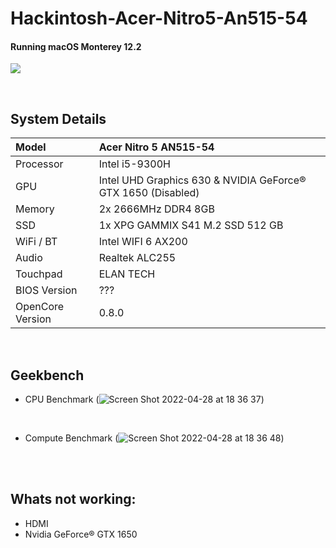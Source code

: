 # Hackintosh-Acer-Nitro5-An515-54

#### Running macOS Monterey 12.2

![](Images/Home.png)

<br/>

## System Details

| Model            | Acer Nitro 5 AN515-54                                        |
| :--------------- | :----------------------------------------------------------- |
| Processor        | Intel i5-9300H                                               |
| GPU              | Intel UHD Graphics 630 & NVIDIA GeForce® GTX 1650 (Disabled) |
| Memory           | 2x 2666MHz DDR4 8GB                                          |
| SSD              | 1x XPG GAMMIX S41 M.2 SSD 512 GB                             |
| WiFi / BT        | Intel WIFI 6 AX200                                           |
| Audio            | Realtek ALC255                                               |
| Touchpad         | ELAN TECH                                                    |
| BIOS Version     | ???                                                          |
| OpenCore Version | 0.8.0                                                        |

<br/>

## Geekbench

- CPU Benchmark
(![Screen Shot 2022-04-28 at 18 36 37](https://user-images.githubusercontent.com/75540343/165852281-91b0352d-f9c1-4ae5-962d-af3b00c9d001.png))

<br/>

- Compute Benchmark
(![Screen Shot 2022-04-28 at 18 36 48](https://user-images.githubusercontent.com/75540343/165852454-5f2d87e8-64d7-45be-8315-1169af56ba09.png))

<br/>
<br/>

## Whats not working:

- HDMI
- Nvidia GeForce® GTX 1650
